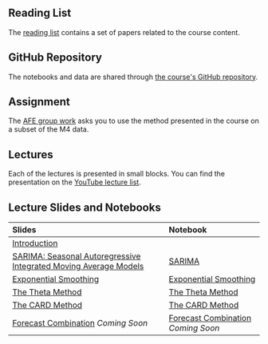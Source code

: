<!--
.. title: Advanced Financial Econometrics: Forecasting
.. hidetitle: true
.. slug: advanced-financial-econometrics-forecasting
.. date: 2020-05-04 08:29:39 UTC+01:00
.. tags: mfe, econometrics
.. category: teaching 
.. link: 
.. description: A course introducing some modern methods to produce forecasts in the context of the M4 competition
.. type: text
.. jumbotron: Advanced Econometrics
.. jumbotron_text: Material from the Trinity Term 2020 Advanced Econometrics Elective.
.. jumbotron_color: #ffcc00
-->

## Reading List

The [reading list](/files/teaching/mfe/advanced-financial-econometrics-2020/reading-list-2020.pdf) contains a set of papers related to the course content. 


## GitHub Repository

The notebooks and data are shared through [the course's GitHub repository](https://github.com/bashtage/AFE2020).

## Assignment

The [AFE group work](/files/teaching/mfe/advanced-financial-econometrics-2020/assignment.pdf) asks you to use the method presented in the course on a subset of the M4 data.

## Lectures

Each of the lectures is presented in small blocks. You can find the presentation
on the [YouTube lecture list](https://www.youtube.com/playlist?list=PLVR_rJLcetzmES8tqjgqlQw1Vx2IKMVot).

## Lecture Slides and Notebooks


| Slides |  Notebook                                                                         
| :----- | :-------------------------------------------------------------------------------- |
| [Introduction](/files/teaching/mfe/advanced-financial-econometrics-2020/intro.pdf) |  |
| [SARIMA: Seasonal Autoregressive Integrated Moving Average Models](/files/teaching/mfe/advanced-financial-econometrics-2020/sarima.pdf) | [SARIMA](https://github.com/bashtage/AFE2020/blob/main/notebooks/SARIMA%20Modeling.ipynb) |
| [Exponential Smoothing](/files/teaching/mfe/advanced-financial-econometrics-2020/es.pdf) | [Exponential Smoothing](https://github.com/bashtage/AFE2020/blob/main/notebooks/Exponential%20Smoothing.ipynb) |
| [The Theta Method](/files/teaching/mfe/advanced-financial-econometrics-2020/theta.pdf) | [The Theta Method](https://github.com/bashtage/AFE2020/blob/main/notebooks/The%20Theta%20Method.ipynb) |
| [The CARD Method](/files/teaching/mfe/advanced-financial-econometrics-2020/card.pdf) | [The CARD Method](https://github.com/bashtage/AFE2020/blob/main/notebooks/The%20CARD%20Method.ipynb) |
| [Forecast Combination](#) _Coming Soon_ | [Forecast Combination](#) _Coming Soon_ |
